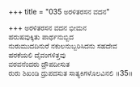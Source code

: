 +++
title = "035 ಅರಳಿತರಸನ ವದನ"

+++
ಅರಳಿತರಸನ ವದನ ಭೀಮನ  
ಹರುಷವುಕ್ಕಿತು ಪಾರ್ಥನುಬ್ಬಿದ  
ನುರುಮುದದಿನುರೆ ನಕುಲನುಬ್ಬರಿಸಿದನು ಸಹದೇವ  
ಹರಕೆಯಲಿ ದೈವಂಗಳಿತ್ತವು  
ವರವನೆಂದರು ದ್ರೌಪದೀಸುತ  
ರುರು ಶಿಖಂಡಿ ದ್ರುಪದಸುತ ಸಾತ್ಯಕಿಗಳೊಲವಿನಲಿ    ॥35॥